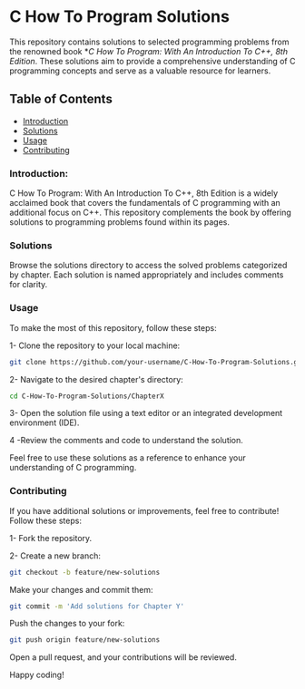 # C How To Program Solutions
This repository contains solutions to selected programming problems from the renowned book **C How To Program: With An Introduction To C++, 8th Edition*. These solutions aim to provide a comprehensive understanding of C programming concepts and serve as a valuable resource for learners.

## Table of Contents
- [Introduction](#introduction)
- [Solutions](#solutions)
- [Usage](#usage)
- [Contributing](#contributing)

### Introduction: 
C How To Program: With An Introduction To C++, 8th Edition is a widely acclaimed book that covers the fundamentals of C programming with an additional focus on C++. This repository complements the book by offering solutions to programming problems found within its pages.

### Solutions
Browse the solutions directory to access the solved problems categorized by chapter. Each solution is named appropriately and includes comments for clarity.

### Usage
To make the most of this repository, follow these steps:

1- Clone the repository to your local machine:

```bash
git clone https://github.com/your-username/C-How-To-Program-Solutions.git
```
2- Navigate to the desired chapter's directory:

```bash
cd C-How-To-Program-Solutions/ChapterX
```
3- Open the solution file using a text editor or an integrated development environment (IDE).

4 -Review the comments and code to understand the solution.

Feel free to use these solutions as a reference to enhance your understanding of C programming.

### Contributing
If you have additional solutions or improvements, feel free to contribute! Follow these steps:

1- Fork the repository.

2- Create a new branch:

``` bash
git checkout -b feature/new-solutions
```
Make your changes and commit them:

```bash
git commit -m 'Add solutions for Chapter Y'
```
Push the changes to your fork:

```bash
git push origin feature/new-solutions
```
Open a pull request, and your contributions will be reviewed.

Happy coding!
